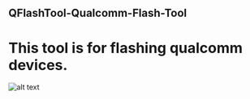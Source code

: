 ## QFlashTool-Qualcomm-Flash-Tool
# This tool is for flashing qualcomm devices. 
![alt text](https://github.com/werasik2aa/QFlashTool-Qualcomm-Flash-Tool/blob/main/img/1.png?raw=true)

